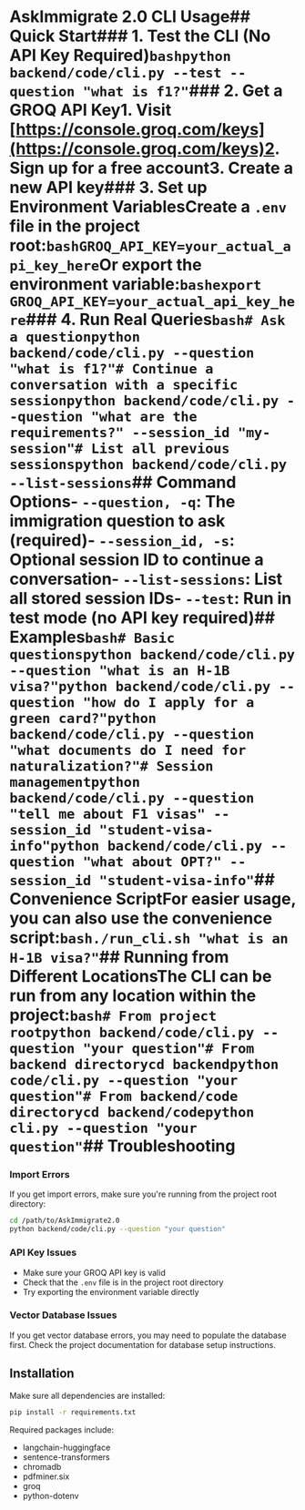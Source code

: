 # AskImmigrate 2.0 CLI Usage## Quick Start### 1. Test the CLI (No API Key Required)```bashpython backend/code/cli.py --test --question "what is f1?"```### 2. Get a GROQ API Key1. Visit [https://console.groq.com/keys](https://console.groq.com/keys)2. Sign up for a free account3. Create a new API key### 3. Set up Environment VariablesCreate a `.env` file in the project root:```bashGROQ_API_KEY=your_actual_api_key_here```Or export the environment variable:```bashexport GROQ_API_KEY=your_actual_api_key_here```### 4. Run Real Queries```bash# Ask a questionpython backend/code/cli.py --question "what is f1?"# Continue a conversation with a specific sessionpython backend/code/cli.py --question "what are the requirements?" --session_id "my-session"# List all previous sessionspython backend/code/cli.py --list-sessions```## Command Options- `--question, -q`: The immigration question to ask (required)- `--session_id, -s`: Optional session ID to continue a conversation- `--list-sessions`: List all stored session IDs- `--test`: Run in test mode (no API key required)## Examples```bash# Basic questionspython backend/code/cli.py --question "what is an H-1B visa?"python backend/code/cli.py --question "how do I apply for a green card?"python backend/code/cli.py --question "what documents do I need for naturalization?"# Session managementpython backend/code/cli.py --question "tell me about F1 visas" --session_id "student-visa-info"python backend/code/cli.py --question "what about OPT?" --session_id "student-visa-info"```## Convenience ScriptFor easier usage, you can also use the convenience script:```bash./run_cli.sh "what is an H-1B visa?"```## Running from Different LocationsThe CLI can be run from any location within the project:```bash# From project rootpython backend/code/cli.py --question "your question"# From backend directorycd backendpython code/cli.py --question "your question"# From backend/code directorycd backend/codepython cli.py --question "your question"```## Troubleshooting
### Import Errors
If you get import errors, make sure you're running from the project root directory:
```bash
cd /path/to/AskImmigrate2.0
python backend/code/cli.py --question "your question"
```

### API Key Issues
- Make sure your GROQ API key is valid
- Check that the `.env` file is in the project root directory
- Try exporting the environment variable directly

### Vector Database Issues
If you get vector database errors, you may need to populate the database first. Check the project documentation for database setup instructions.

## Installation

Make sure all dependencies are installed:
```bash
pip install -r requirements.txt
```

Required packages include:
- langchain-huggingface
- sentence-transformers
- chromadb
- pdfminer.six
- groq
- python-dotenv
